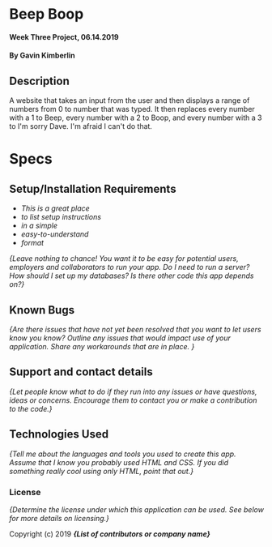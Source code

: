 # Beep Boop

#### Week Three Project, 06.14.2019

#### By Gavin Kimberlin

## Description

A website that takes an input from the user and then displays a range of numbers from 0 to number that was typed. It then replaces every number with a 1 to Beep, every number with a 2 to Boop, and every number with a 3 to I'm sorry Dave. I'm afraid I can't do that.
# Specs



## Setup/Installation Requirements

* _This is a great place_
* _to list setup instructions_
* _in a simple_
* _easy-to-understand_
* _format_

_{Leave nothing to chance! You want it to be easy for potential users, employers and collaborators to run your app. Do I need to run a server? How should I set up my databases? Is there other code this app depends on?}_

## Known Bugs

_{Are there issues that have not yet been resolved that you want to let users know you know?  Outline any issues that would impact use of your application.  Share any workarounds that are in place. }_

## Support and contact details

_{Let people know what to do if they run into any issues or have questions, ideas or concerns.  Encourage them to contact you or make a contribution to the code.}_

## Technologies Used

_{Tell me about the languages and tools you used to create this app. Assume that I know you probably used HTML and CSS. If you did something really cool using only HTML, point that out.}_

### License

*{Determine the license under which this application can be used.  See below for more details on licensing.}*

Copyright (c) 2019 **_{List of contributors or company name}_**
